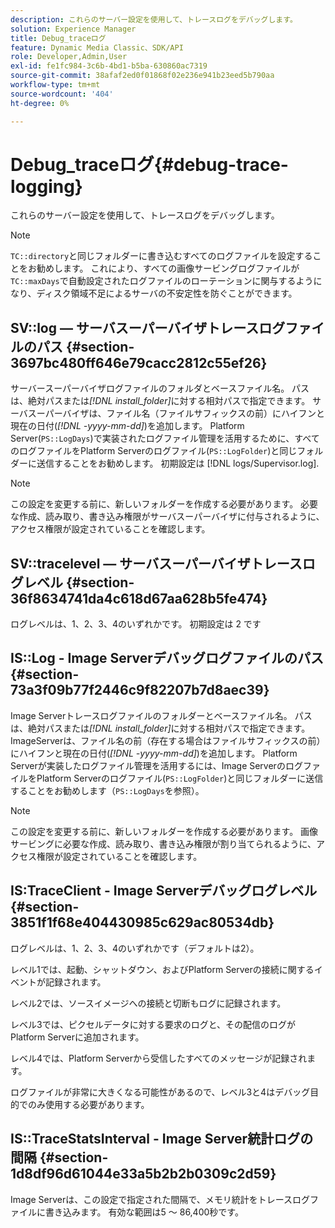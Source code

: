 ```yaml
---
description: これらのサーバー設定を使用して、トレースログをデバッグします。
solution: Experience Manager
title: Debug_traceログ
feature: Dynamic Media Classic、SDK/API
role: Developer,Admin,User
exl-id: fe1fc984-3c6b-4bd1-b5ba-630860ac7319
source-git-commit: 38afaf2ed0f01868f02e236e941b23eed5b790aa
workflow-type: tm+mt
source-wordcount: '404'
ht-degree: 0%

---
```


# Debug_traceログ{#debug-trace-logging}

これらのサーバー設定を使用して、トレースログをデバッグします。

>[!NOTE]
>
>`TC::directory`と同じフォルダーに書き込むすべてのログファイルを設定することをお勧めします。 これにより、すべての画像サービングログファイルが`TC::maxDays`で自動設定されたログファイルのローテーションに関与するようになり、ディスク領域不足によるサーバの不安定性を防ぐことができます。

## SV::log — サーバスーパーバイザトレースログファイルのパス {#section-3697bc480ff646e79cacc2812c55ef26}

サーバースーパーバイザログファイルのフォルダとベースファイル名。 パスは、絶対パスまたは&#x200B;*[!DNL install_folder]*&#x200B;に対する相対パスで指定できます。 サーバスーパーバイザは、ファイル名（ファイルサフィックスの前）にハイフンと現在の日付(*[!DNL -yyyy-mm-dd]*)を追加します。 Platform Server(`PS::LogDays`)で実装されたログファイル管理を活用するために、すべてのログファイルをPlatform Serverのログファイル(`PS::LogFolder`)と同じフォルダーに送信することをお勧めします。 初期設定は [!DNL logs/Supervisor.log].

>[!NOTE]
>
>この設定を変更する前に、新しいフォルダーを作成する必要があります。 必要な作成、読み取り、書き込み権限がサーバスーパーバイザに付与されるように、アクセス権限が設定されていることを確認します。

## SV::tracelevel — サーバスーパーバイザトレースログレベル {#section-36f8634741da4c618d67aa628b5fe474}

ログレベルは、1、2、3、4のいずれかです。 初期設定は 2 です

## IS::Log - Image Serverデバッグログファイルのパス {#section-73a3f09b77f2446c9f82207b7d8aec39}

Image Serverトレースログファイルのフォルダーとベースファイル名。 パスは、絶対パスまたは&#x200B;*[!DNL install_folder]*&#x200B;に対する相対パスで指定できます。 ImageServerは、ファイル名の前（存在する場合はファイルサフィックスの前）にハイフンと現在の日付(*[!DNL -yyyy-mm-dd]*)を追加します。 Platform Serverが実装したログファイル管理を活用するには、Image ServerのログファイルをPlatform Serverのログファイル(`PS::LogFolder`)と同じフォルダーに送信することをお勧めします（`PS::LogDays`を参照）。

>[!NOTE]
>
>この設定を変更する前に、新しいフォルダーを作成する必要があります。 画像サービングに必要な作成、読み取り、書き込み権限が割り当てられるように、アクセス権限が設定されていることを確認します。

## IS:TraceClient - Image Serverデバッグログレベル {#section-3851f1f68e404430985c629ac80534db}

ログレベルは、1、2、3、4のいずれかです（デフォルトは2）。

レベル1では、起動、シャットダウン、およびPlatform Serverの接続に関するイベントが記録されます。

レベル2では、ソースイメージへの接続と切断もログに記録されます。

レベル3では、ピクセルデータに対する要求のログと、その配信のログがPlatform Serverに追加されます。

レベル4では、Platform Serverから受信したすべてのメッセージが記録されます。

ログファイルが非常に大きくなる可能性があるので、レベル3と4はデバッグ目的でのみ使用する必要があります。

## IS::TraceStatsInterval - Image Server統計ログの間隔 {#section-1d8df96d61044e33a5b2b2b0309c2d59}

Image Serverは、この設定で指定された間隔で、メモリ統計をトレースログファイルに書き込みます。 有効な範囲は5 ～ 86,400秒です。
